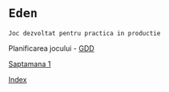 # `Eden`
`Joc dezvoltat pentru practica in productie`

Planificarea jocului - [GDD](markdown/gdd.md)

[Saptamana 1](markdown/saptamana_1.md)

[Index](markdown/index.md)

